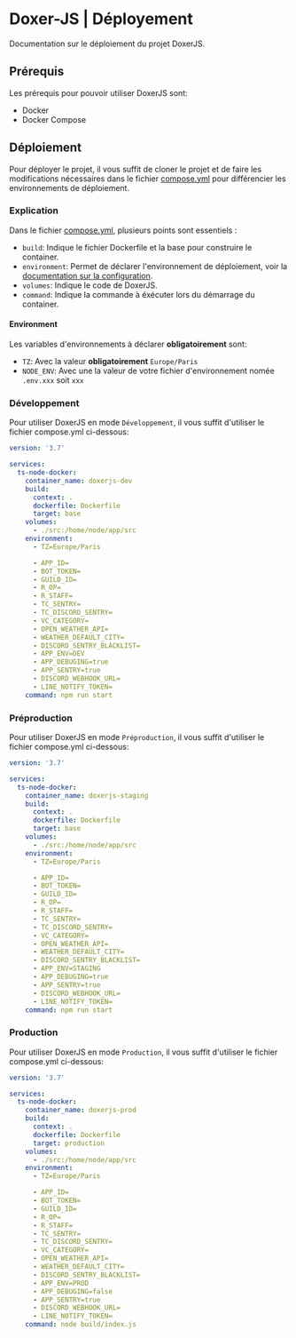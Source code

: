 # Doxer-JS | Déployement

Documentation sur le déploiement du projet DoxerJS.
<br/>

## Prérequis

Les prérequis pour pouvoir utiliser DoxerJS sont:

- Docker
- Docker Compose

## Déploiement

Pour déployer le projet, il vous suffit de cloner le projet et de faire les modifications nécessaires dans le fichier [compose.yml](../compose.yml) pour différencier les environnements de déploiement.

### Explication

Dans le fichier [compose.yml](../compose.yml), plusieurs points sont essentiels :

- `build`: Indique le fichier Dockerfile et la base pour construire le container.
- `environment`: Permet de déclarer l'environnement de déploiement, voir la [documentation sur la configuration](./configuration.md).
- `volumes`: Indique le code de DoxerJS.
- `command`: Indique la commande à éxécuter lors du démarrage du container.

#### Environment

Les variables d'environnements à déclarer **obligatoirement** sont:

- `TZ`: Avec la valeur **obligatoirement** `Europe/Paris`
- `NODE_ENV`: Avec une la valeur de votre fichier d'environnement nomée `.env.xxx` soit `xxx`

### Développement

Pour utiliser DoxerJS en mode `Développement`, il vous suffit d'utiliser le fichier compose.yml ci-dessous:

```YAML
version: '3.7'

services:
  ts-node-docker:
    container_name: doxerjs-dev
    build:
      context: .
      dockerfile: Dockerfile
      target: base
    volumes:
      - ./src:/home/node/app/src
    environment:
      - TZ=Europe/Paris

      - APP_ID=
      - BOT_TOKEN=
      - GUILD_ID=
      - R_OP=
      - R_STAFF=
      - TC_SENTRY=
      - TC_DISCORD_SENTRY=
      - VC_CATEGORY=
      - OPEN_WEATHER_API=
      - WEATHER_DEFAULT_CITY=
      - DISCORD_SENTRY_BLACKLIST=
      - APP_ENV=DEV
      - APP_DEBUGING=true
      - APP_SENTRY=true
      - DISCORD_WEBHOOK_URL=
      - LINE_NOTIFY_TOKEN=
    command: npm run start
```

### Préproduction

Pour utiliser DoxerJS en mode `Préproduction`, il vous suffit d'utiliser le fichier compose.yml ci-dessous:

```YAML
version: '3.7'

services:
  ts-node-docker:
    container_name: doxerjs-staging
    build:
      context: .
      dockerfile: Dockerfile
      target: base
    volumes:
      - ./src:/home/node/app/src
    environment:
      - TZ=Europe/Paris

      - APP_ID=
      - BOT_TOKEN=
      - GUILD_ID=
      - R_OP=
      - R_STAFF=
      - TC_SENTRY=
      - TC_DISCORD_SENTRY=
      - VC_CATEGORY=
      - OPEN_WEATHER_API=
      - WEATHER_DEFAULT_CITY=
      - DISCORD_SENTRY_BLACKLIST=
      - APP_ENV=STAGING
      - APP_DEBUGING=true
      - APP_SENTRY=true
      - DISCORD_WEBHOOK_URL=
      - LINE_NOTIFY_TOKEN=
    command: npm run start
```

### Production

Pour utiliser DoxerJS en mode `Production`, il vous suffit d'utiliser le fichier compose.yml ci-dessous:

```YAML
version: '3.7'

services:
  ts-node-docker:
    container_name: doxerjs-prod
    build:
      context: .
      dockerfile: Dockerfile
      target: production
    volumes:
      - ./src:/home/node/app/src
    environment:
      - TZ=Europe/Paris

      - APP_ID=
      - BOT_TOKEN=
      - GUILD_ID=
      - R_OP=
      - R_STAFF=
      - TC_SENTRY=
      - TC_DISCORD_SENTRY=
      - VC_CATEGORY=
      - OPEN_WEATHER_API=
      - WEATHER_DEFAULT_CITY=
      - DISCORD_SENTRY_BLACKLIST=
      - APP_ENV=PROD
      - APP_DEBUGING=false
      - APP_SENTRY=true
      - DISCORD_WEBHOOK_URL=
      - LINE_NOTIFY_TOKEN=
    command: node build/index.js
```
